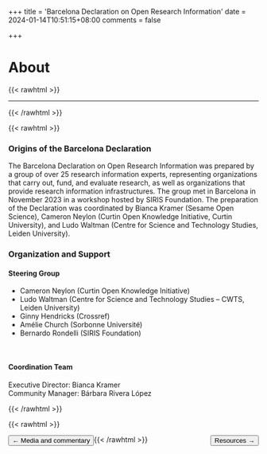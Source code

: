 +++
title = 'Barcelona Declaration on Open Research Information'
date = 2024-01-14T10:51:15+08:00
comments = false

+++

# About
{{< rawhtml >}}
<hr class="small">
{{< /rawhtml >}}

{{< rawhtml >}}
<div class="well about">
<h3>Origins of the Barcelona Declaration</h3>
<p>
The Barcelona Declaration on Open Research Information was prepared by a group of over 25 research information experts, representing organizations that carry out, fund, and evaluate research, as well as organizations that provide research information infrastructures. The group met in Barcelona in November 2023 in a workshop hosted by SIRIS Foundation. The preparation of the Declaration was coordinated by Bianca Kramer (Sesame Open Science), Cameron Neylon (Curtin Open Knowledge Initiative, Curtin University), and Ludo Waltman (Centre for Science and Technology Studies, Leiden University). 
</p>
<p>
<h3>Organization and Support</h3>
<p></p>
<h4>Steering Group</h4>
<ul>
  <li>Cameron Neylon (Curtin Open Knowledge Initiative)</li>
  <li>Ludo Waltman (Centre for Science and Technology Studies – CWTS, Leiden University)</li>
  <li>Ginny Hendricks (Crossref)</li>
  <li>Amélie Church (Sorbonne Université)</li>
  <li>Bernardo Rondelli (SIRIS Foundation)</li>
</ul>
<p>&nbsp;</p>
<h4>Coordination Team</h4>
<p>
Executive Director: Bianca Kramer<br>
Community Manager: Bárbara Rivera López
</p>
</div>
{{< /rawhtml >}}

{{< rawhtml >}}

<button style="float:left" onclick="document.location='/media'">&larr; Media and commentary</button> 

<button style="float:right" onclick="document.location='/resources'">Resources &rarr;</button>

{{< /rawhtml >}}
